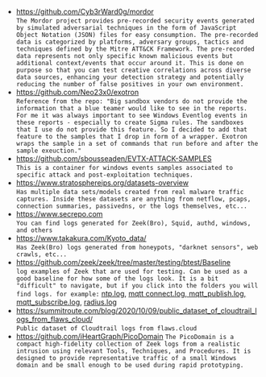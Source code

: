 * https://github.com/Cyb3rWard0g/mordor  
`The Mordor project provides pre-recorded security events generated by simulated adversarial techniques in the form of JavaScript Object Notation (JSON) files for easy consumption. The pre-recorded data is categorized by platforms, adversary groups, tactics and techniques defined by the Mitre ATT&CK Framework. The pre-recorded data represents not only specific known malicious events but additional context/events that occur around it. This is done on purpose so that you can test creative correlations across diverse data sources, enhancing your detection strategy and potentially reducing the number of false positives in your own environment.`
* https://github.com/Neo23x0/exotron  
`
Reference from the repo: "Big sandbox vendors do not provide the information that a blue teamer would like to see in the reports. For me it was always important to see Windows Eventlog events in these reports - especially to create Sigma rules. The sandboxes that I use do not provide this feature. So I decided to add that feature to the samples that I drop in form of a wrapper.
Exotron wraps the sample in a set of commands that run before and after the sample exeuction."
`
* https://github.com/sbousseaden/EVTX-ATTACK-SAMPLES  
`This is a container for windows events samples associated to specific attack and post-exploitation techniques.`
* https://www.stratosphereips.org/datasets-overview  
`Has multiple data sets/models created from real malware traffic captures. Inside these datasets are anything from netflow, pcaps, connection summaries, passivedns, or the logs themselves, etc...`
* https://www.secrepo.com  
`You can find logs generated for Zeek(Bro), Squid, authd, windows, and others`
* https://www.takakura.com/Kyoto_data/  
`Has Zeek(Bro) logs generated from honeypots, "darknet sensors", web crawls, etc...`
* https://github.com/zeek/zeek/tree/master/testing/btest/Baseline  
`log examples of Zeek that are used for testing. Can be used as a good baseline for how some of the logs look. It is a bit "difficult" to navigate, but if you click into the folders you will find logs.
for example:` [ntp.log](https://github.com/zeek/zeek/tree/master/testing/btest/Baseline/scripts.base.protocols.ntp.ntp),  [mqtt connect.log, mqtt_publish.log, mqtt_subscribe.log](https://github.com/zeek/zeek/tree/master/testing/btest/Baseline/scripts.base.protocols.mqtt.mqtt), [radius.log](https://github.com/zeek/zeek/tree/master/testing/btest/Baseline/scripts.base.protocols.radius.auth)
* https://summitroute.com/blog/2020/10/09/public_dataset_of_cloudtrail_logs_from_flaws_cloud/  
`Public dataset of Cloudtrail logs from flaws.cloud`
* https://github.com/iHeartGraph/PicoDomain
`The PicoDomain is a compact high-fidelity collection of Zeek logs from a realistic intrusion using relevant Tools, Techniques, and Procedures. It is designed to provide representative traffic of a small Windows domain and be small enough to be used during rapid prototyping.`

